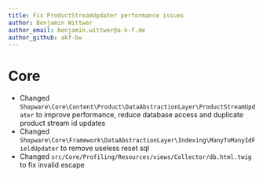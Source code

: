 ```yaml
---
title: Fix ProductStreamUpdater performance issues
author: Benjamin Wittwer
author_email: benjamin.wittwer@a-k-f.de
author_github: akf-bw
---
```

# Core
* Changed `Shopware\Core\Content\Product\DataAbstractionLayer\ProductStreamUpdater` to improve performance, reduce database access and duplicate product stream id updates
* Changed `Shopware\Core\Framework\DataAbstractionLayer\Indexing\ManyToManyIdFieldUpdater` to remove useless reset sql
* Changed `src/Core/Profiling/Resources/views/Collector/db.html.twig` to fix invalid escape
